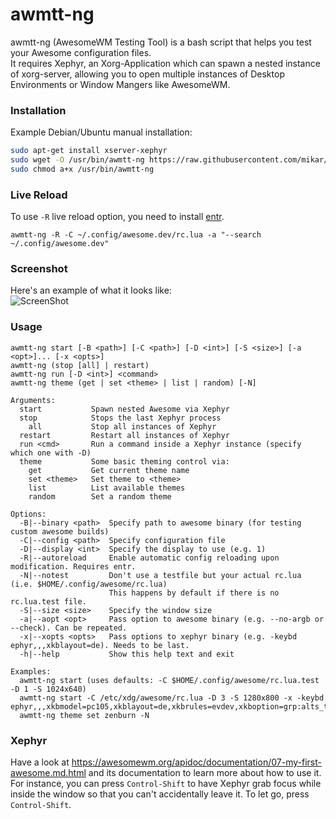 # awmtt-ng
awmtt-ng (AwesomeWM Testing Tool) is a bash script that helps you test your Awesome configuration files.  
It requires Xephyr, an Xorg-Application which can spawn a nested instance of xorg-server, allowing you to open multiple instances of Desktop Environments or Window Mangers like AwesomeWM.  

### Installation

Example Debian/Ubuntu manual installation:
``` bash
sudo apt-get install xserver-xephyr
sudo wget -O /usr/bin/awmtt-ng https://raw.githubusercontent.com/mikar/awmtt-ng/master/awmtt-ng.sh
sudo chmod a+x /usr/bin/awmtt-ng
```

### Live Reload
To use `-R` live reload option, you need to install [entr](https://github.com/eradman/entr).

```
awmtt-ng -R -C ~/.config/awesome.dev/rc.lua -a "--search ~/.config/awesome.dev"
```
### Screenshot
Here's an example of what it looks like:  
![ScreenShot](https://github.com/mikar/awmtt-ng/blob/master/example.jpg)

### Usage
```
awmtt-ng start [-B <path>] [-C <path>] [-D <int>] [-S <size>] [-a <opt>]... [-x <opts>]
awmtt-ng (stop [all] | restart)
awmtt-ng run [-D <int>] <command>
awmtt-ng theme (get | set <theme> | list | random) [-N]

Arguments:
  start           Spawn nested Awesome via Xephyr
  stop            Stops the last Xephyr process
    all           Stop all instances of Xephyr 
  restart         Restart all instances of Xephyr
  run <cmd>       Run a command inside a Xephyr instance (specify which one with -D)
  theme           Some basic theming control via:
    get           Get current theme name
    set <theme>   Set theme to <theme>
    list          List available themes
    random        Set a random theme
    
Options:
  -B|--binary <path>  Specify path to awesome binary (for testing custom awesome builds)
  -C|--config <path>  Specify configuration file
  -D|--display <int>  Specify the display to use (e.g. 1)
  -R|--autoreload     Enable automatic config reloading upon modification. Requires entr.
  -N|--notest         Don't use a testfile but your actual rc.lua (i.e. $HOME/.config/awesome/rc.lua)
                      This happens by default if there is no rc.lua.test file.
  -S|--size <size>    Specify the window size
  -a|--aopt <opt>     Pass option to awesome binary (e.g. --no-argb or --check). Can be repeated.
  -x|--xopts <opts>   Pass options to xephyr binary (e.g. -keybd ephyr,,,xkblayout=de). Needs to be last.
  -h|--help           Show this help text and exit
  
Examples:
  awmtt-ng start (uses defaults: -C $HOME/.config/awesome/rc.lua.test -D 1 -S 1024x640)
  awmtt-ng start -C /etc/xdg/awesome/rc.lua -D 3 -S 1280x800 -x -keybd ephyr,,,xkbmodel=pc105,xkblayout=de,xkbrules=evdev,xkboption=grp:alts_toogle
  awmtt-ng theme set zenburn -N
```

### Xephyr
Have a look at https://awesomewm.org/apidoc/documentation/07-my-first-awesome.md.html and its documentation to learn more about how to use it.
For instance, you can press `Control-Shift` to have Xephyr grab focus while inside the window so that you can't accidentally leave it. To let go, press `Control-Shift`.  
